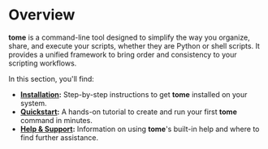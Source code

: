 # Overview

**tome** is a command-line tool designed to simplify the way you organize,
share, and execute your scripts, whether they are Python or shell scripts. It
provides a unified framework to bring order and consistency to your scripting
workflows.

In this section, you'll find:

* **[Installation](installing.md):** Step-by-step instructions to get **tome**
  installed on your system.
* **[Quickstart](quickstart.md):** A hands-on tutorial to create and run your
  first **tome** command in minutes.
* **[Help & Support](help.md):** Information on using **tome**'s built-in help
  and where to find further assistance.
